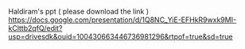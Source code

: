 Haldiram's ppt ( please download the link )
https://docs.google.com/presentation/d/1Q8NC_YiE-EFHkR9wxk9MI-kClttb2qfQ/edit?usp=drivesdk&ouid=100430663446736981296&rtpof=true&sd=true
